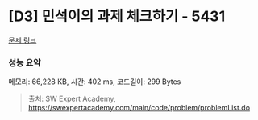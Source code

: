 # [D3] 민석이의 과제 체크하기 - 5431 

[문제 링크](https://swexpertacademy.com/main/code/problem/problemDetail.do?contestProbId=AWVl3rWKDBYDFAXm) 

### 성능 요약

메모리: 66,228 KB, 시간: 402 ms, 코드길이: 299 Bytes



> 출처: SW Expert Academy, https://swexpertacademy.com/main/code/problem/problemList.do